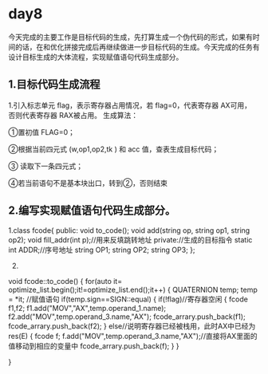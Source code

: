 # day8

  今天完成的主要工作是目标代码的生成，先打算生成一个伪代码的形式，如果有时间的话，在和优化拼接完成后再继续做进一步目标代码的生成。今天完成的任务有设计目标生成的大体流程，实现赋值语句代码生成部分。

## 1.目标代码生成流程

  1.引入标志单元 flag，表示寄存器占用情况，若 flag=0，代表寄存器 AX可用， 否则代表寄存器 RAX被占用。 生成算法： 

①置初值 FLAG=0； 

②根据当前四元式 (w,op1,op2,tk ) 和 acc 值，查表生成目标代码；

③ 读取下一条四元式；

 ④若当前语句不是基本块出口，转到②，否则结束

## 2.编写实现赋值语句代码生成部分。

1.class fcode{
 	public:
 		void to_code();
 		void add(string op, string op1, string op2);
 		void fill_addr(int p);//用来反填跳转地址 
 	private://生成的目标指令 
 		static int ADDR;//序号地址 
        string OP1;
        string OP2;
        string OP3;
 }; 

2.

void  fcode::to_code()
 {
 	for(auto it= optimize_list.begin();it!=optimize_list.end();it++)
 	{
 		QUATERNION temp;
 	    temp = *it;
 	    //赋值语句
 	    if(temp.sign==SIGN::equal) 
 	    {
 	    	if(!flag)//寄存器空闲 
 	    	{
 	    		fcode f1,f2;
				f1.add("MOV","AX",temp.operand_1.name);
				f2.add("MOV",temp.operand_3.name,"AX");
				fcode_arrary.push_back(f1);
				fcode_arrary.push_back(f2);
			 }
			 else//说明寄存器已经被栈用，此时AX中已经为res(E) 
			 {
			 	fcode f;
			 	f.add("MOV",temp.operand_3.name,"AX");//直接将AX里面的值移动到相应的变量中 
			 	fcode_arrary.push_back(f);
			 }
		 }

}